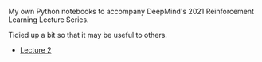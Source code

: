 My own Python notebooks to accompany DeepMind's 2021 Reinforcement Learning Lecture Series.

Tidied up a bit so that it may be useful to others.

- [Lecture 2](./lecture2.ipynb)